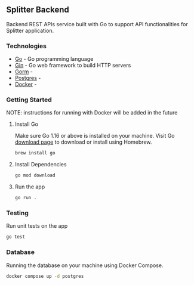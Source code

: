 ## Splitter Backend

Backend REST APIs service built with Go to support API functionalities for Splitter application.

### Technologies

* [Go](https://go.dev) - Go programming language 
* [Gin](https://gin-gonic.com/) - Go web framework to build HTTP servers
* [Gorm]() - 
* [Postgres]() -
* [Docker]() - 

### Getting Started

NOTE: instructions for running with Docker will be added in the future

1. Install Go
   
   Make sure Go 1.16 or above is installed on your machine. Visit Go [download page](https://go.dev/dl/) to download or install using Homebrew.

   ```bash
   brew install go
   ```

2. Install Dependencies
   
   ```bash
   go mod download
   ```

3. Run the app

    ```bash
    go run .
    ```

### Testing

Run unit tests on the app

```bash
go test 
```

### Database

Running the database on your machine using Docker Compose.

```bash
docker compose up -d postgres
```